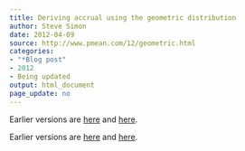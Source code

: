 ```yaml
---
title: Deriving accrual using the geometric distribution
author: Steve Simon
date: 2012-04-09
source: http://www.pmean.com/12/geometric.html
categories:
- "*Blog post"
- 2012
- Being updated
output: html_document
page_update: no
---
```


 
Earlier versions are [here][sim1] and [here][sim2].
 
[sim1]: http://www.pmean.com/12/geometric.html
[sim2]: http://new.pmean.com/accrual-using-geometric-distribution/
 

Earlier versions are [here][sim1] and [here][sim2].
 
[sim1]: http://www.pmean.com/12/geometric.html
[sim2]: http://new.pmean.com/accrual-using-geometric-distribution/
